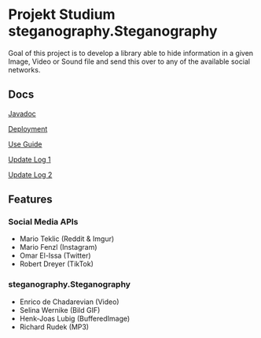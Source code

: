 
# Projekt Studium steganography.Steganography
Goal of this project is to develop a library able to hide information in a given Image, Video or Sound file and send this over to any of the available social networks.
## Docs
[Javadoc](https://enricodec.github.io/ProjektStudiumSteganography/)

[Deployment](https://github.com/enricoDec/ProjektStudiumSteganography/wiki/Deployment-Guide)

[Use Guide](https://github.com/enricoDec/ProjektStudiumSteganography/wiki/Usage-Guide)

[Update Log 1](https://github.com/enricoDec/ProjektStudiumSteganography/wiki/Zwischenbericht-Projektstrudium-Steganographie-2020)

[Update Log 2](https://github.com/enricoDec/ProjektStudiumSteganography/wiki/Zwischenbericht--2--Steganographie-2020)


## Features

### Social Media APIs
 - Mario Teklic (Reddit & Imgur)
 - Mario Fenzl (Instagram)
 - Omar El-Issa (Twitter)
 - Robert Dreyer (TikTok)
 ### steganography.Steganography 
 - Enrico de Chadarevian (Video)
 - Selina Wernike (Bild GIF)
 - Henk-Joas Lubig (BufferedImage)
 - Richard Rudek (MP3)
